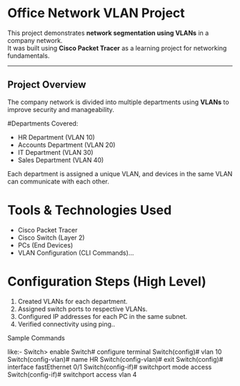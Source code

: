 # Office Network VLAN Project

This project demonstrates **network segmentation using VLANs** in a company network.  
It was built using **Cisco Packet Tracer** as a learning project for networking fundamentals.

---

## Project Overview
The company network is divided into multiple departments using **VLANs** to improve security and manageability.

#Departments Covered:
- HR Department (VLAN 10)
- Accounts Department (VLAN 20)
- IT Department (VLAN 30)
- Sales Department (VLAN 40)

Each department is assigned a unique VLAN, and devices in the same VLAN can communicate with each other.

# Tools & Technologies Used
- Cisco Packet Tracer
- Cisco Switch (Layer 2)
- PCs (End Devices)
- VLAN Configuration (CLI Commands)...

# Configuration Steps (High Level)
1. Created VLANs for each department.
2. Assigned switch ports to respective VLANs.
3. Configured IP addresses for each PC in the same subnet.
4. Verified connectivity using ping..

 Sample Commands

like:-
Switch> enable
Switch# configure terminal
Switch(config)# vlan 10
Switch(config-vlan)# name HR
Switch(config-vlan)# exit
Switch(config)# interface fastEthernet 0/1
Switch(config-if)# switchport mode access
Switch(config-if)# switchport access vlan 4

